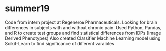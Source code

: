# summer19
Code from intern project at Regeneron Pharmaceuticals. Looking for brain differences in subjects with and without chronic pain. 
Used Python, Pandas, and R to create test groups and find statistical differences from IDPs (Image Derived Phenotypes)
Also created Classifier Machine Learning model using Scikit-Learn to find significance of different varaibles
